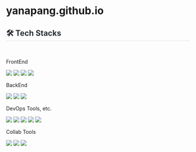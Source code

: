 # yanapang.github.io
    
<div style="text-align: left;">
    <h2 style="border-bottom: 1px solid #d8dee4; color: #282d33;"> 🛠️ Tech Stacks </h2> 
    <br> 
    <div style="margin: ; text-align: left;" "text-align: left;"> 
      <!-- fe -->
      <p>FrontEnd</p>
    <img src="https://img.shields.io/badge/Javascript-F7DF1E?style=for-the-badge&logo=Javascript&logoColor=white">
    <img src="https://img.shields.io/badge/Vue.js-4FC08D?style=for-the-badge&logo=Vue.js&logoColor=white">
    <img src="https://img.shields.io/badge/TypeScript-3178C6?style=for-the-badge&logo=TypeScript&logoColor=white">
    <img src="https://img.shields.io/badge/AntDesign-0170FE?style=for-the-badge&logo=AntDesign&logoColor=white">
    <br> 
    <!-- be -->
      <p>BackEnd</p>
    <img src="https://img.shields.io/badge/Java-007396?style=for-the-badge&logo=Java&logoColor=white">
    <img src="https://img.shields.io/badge/Spring Boot-6DB33F?style=for-the-badge&logo=Spring Boot&logoColor=white">
    <img src="https://img.shields.io/badge/MariaDB-003545?style=for-the-badge&logo=MariaDB&logoColor=white">
    <br>
    <!-- devops/infra  -->
      <p>DevOps Tools, etc.</p>
    <img src="https://img.shields.io/badge/ArgoCD-EF7B4D?style=for-the-badge&logo=ArgoCD&logoColor=white">
    <img src="https://img.shields.io/badge/Kubernetes-326CE5?style=for-the-badge&logo=Kubernetes&logoColor=white">
    <img src="https://img.shields.io/badge/Docker-2496ED?style=for-the-badge&logo=Docker&logoColor=white">
    <img src="https://img.shields.io/badge/Jenkins-D24939?style=for-the-badge&logo=Jenkins&logoColor=white">
    <img src="https://img.shields.io/badge/VMware-607078?style=for-the-badge&logo=VMware&logoColor=white">
      <br>
      <!-- collab -->
      <p>Collab Tools</p>
    <img src="https://img.shields.io/badge/Atlassian-0052CC?style=for-the-badge&logo=Atlassian&logoColor=white">
    <img src="https://img.shields.io/badge/Git-F05032?style=for-the-badge&logo=Github&logoColor=white">
    <img src="https://img.shields.io/badge/Slack-4A154B?style=for-the-badge&logo=Slack&logoColor=white">
    <br> 
    </div>
</div>
    
